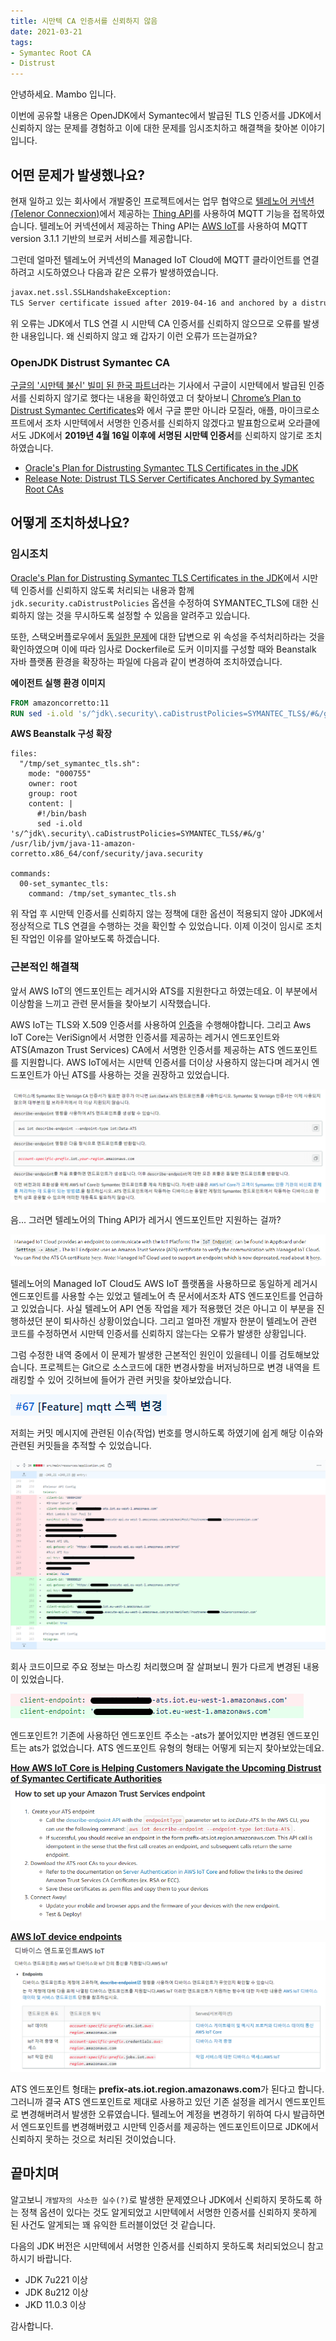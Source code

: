 ```yaml
---
title: 시만텍 CA 인증서를 신뢰하지 않음
date: 2021-03-21
tags:
- Symantec Root CA
- Distrust
---
```


안녕하세요. Mambo 입니다. 

이번에 공유할 내용은 OpenJDK에서 Symantec에서 발급된 TLS 인증서를 JDK에서 신뢰하지 않는 문제를 경험하고 이에 대한 문제를 임시조치하고 해결책을 찾아본 이야기입니다. 

## 어떤 문제가 발생했나요?
현재 일하고 있는 회사에서 개발중인 프로젝트에서는 업무 협약으로 [텔레노어 커넥션(Telenor Connecxion)](https://www.telenorconnexion.com/ko/)에서 제공하는 [Thing API](https://docs.telenorconnexion.com/mic/thing-api/)를 사용하여 MQTT 기능을 접목하였습니다. 텔레노어 커넥션에서 제공하는 Thing API는 [AWS IoT](https://aws.amazon.com/iot/)를 사용하여 MQTT version 3.1.1 기반의 브로커 서비스를 제공합니다. 

그런데 얼마전 텔레노어 커넥션의 Managed IoT Cloud에 MQTT 클라이언트를 연결하려고 시도하였으나 다음과 같은 오류가 발생하였습니다.

```sh
javax.net.ssl.SSLHandshakeException: 
TLS Server certificate issued after 2019-04-16 and anchored by a distrusted legacy Symantec root CA
```

위 오류는 JDK에서 TLS 연결 시 시만텍 CA 인증서를 신뢰하지 않으므로 오류를 발생한 내용입니다. 왜 신뢰하지 않고 왜 갑자기 이런 오류가 뜨는걸까요?

### OpenJDK Distrust Symantec CA
[구글의 '시만텍 불신' 빌미 된 한국 파트너](https://zdnet.co.kr/view/?no=20170331133307)라는 기사에서 구글이 시만텍에서 발급된 인증서를 신뢰하지 않기로 했다는 내용을 확인하였고 더 찾아보니 [Chrome’s Plan to Distrust Symantec Certificates](https://security.googleblog.com/2017/09/chromes-plan-to-distrust-symantec.html)와 에서 구글 뿐만 아니라 모질라, 애플, 마이크로소프트에서 조차 시만텍에서 서명한 인증서를 신뢰하지 않겠다고 발표함으로써 오라클에서도 JDK에서 **2019년 4월 16일 이후에 서명된 시만텍 인증서**를 신뢰하지 않기로 조치하였습니다.

- [Oracle's Plan for Distrusting Symantec TLS Certificates in the JDK](https://blogs.oracle.com/java-platform-group/jdk-distrusting-symantec-tls-certificates)
- [Release Note: Distrust TLS Server Certificates Anchored by Symantec Root CAs](https://bugs.openjdk.java.net/browse/JDK-8215012)

## 어떻게 조치하셨나요?

### 임시조치
[Oracle's Plan for Distrusting Symantec TLS Certificates in the JDK](https://blogs.oracle.com/java-platform-group/jdk-distrusting-symantec-tls-certificates)에서 시만텍 인증서를 신뢰하지 않도록 처리되는 내용과 함께 `jdk.security.caDistrustPolicies` 옵션을 수정하여 SYMANTEC_TLS에 대한 신뢰하지 않는 것을 무시하도록 설정할 수 있음을 알려주고 있습니다.

또한, 스택오버플로우에서 [동일한 문제](https://stackoverflow.com/questions/58437531/how-to-fix-javax-net-ssl-sslhandshakeexception-tls-server-certificate-issued-a)에 대한 답변으로 위 속성을 주석처리하라는 것을 확인하였으며 이에 따라 임사로 Dockerfile로 도커 이미지를 구성할 때와 Beanstalk 자바 플랫폼 환경을 확장하는 파일에 다음과 같이 변경하여 조치하였습니다.

__에이전트 실행 환경 이미지__  
```dockerfile Dockerfile
FROM amazoncorretto:11
RUN sed -i.old 's/^jdk\.security\.caDistrustPolicies=SYMANTEC_TLS$/#&/g' /usr/lib/jvm/java-11-amazon-corretto/conf/security/java.security
```

__AWS Beanstalk 구성 확장__  
```config .ebextensions/00-java-ca-distrust-policies.config
files:
  "/tmp/set_symantec_tls.sh":
    mode: "000755"
    owner: root
    group: root
    content: |
      #!/bin/bash
      sed -i.old 's/^jdk\.security\.caDistrustPolicies=SYMANTEC_TLS$/#&/g' /usr/lib/jvm/java-11-amazon-corretto.x86_64/conf/security/java.security

commands:
  00-set_symantec_tls:
    command: /tmp/set_symantec_tls.sh
```

위 작업 후 시만텍 인증서를 신뢰하지 않는 정책에 대한 옵션이 적용되지 않아 JDK에서 정상적으로 TLS 연결을 수행하는 것을 확인할 수 있었습니다. 이제 이것이 임시로 조치된 작업인 이유를 알아보도록 하겠습니다.

### 근본적인 해결책
앞서 AWS IoT의 엔드포인트는 레거시와 ATS를 지원한다고 하였는데요. 이 부분에서 이상함을 느끼고 관련 문서들을 찾아보기 시작했습니다. 

AWS IoT는 TLS와 X.509 인증서를 사용하여 [인증](https://docs.aws.amazon.com/ko_kr/iot/latest/developerguide/server-authentication.html)을 수행해야합니다. 그리고 Aws IoT Core는 VeriSign에서 서명한 인증서를 제공하는 레거시 엔드포인트와 ATS(Amazon Trust Services) CA에서 서명한 인증서를 제공하는 ATS 엔드포인트를 지원합니다. AWS IoT에서는 시만텍 인증서를 더이상 사용하지 않는다며 레거시 엔드포인트가 아닌 ATS를 사용하는 것을 권장하고 있었습니다.

![](/images/posts/distrust-symantec-ca-in-jdk/distrust-symantec-ca-in-jdk-01.png)

음... 그러면 텔레노어의 Thing API가 레거시 엔드포인트만 지원하는 걸까?

![Telenor Connexion Thing API](/images/posts/distrust-symantec-ca-in-jdk/distrust-symantec-ca-in-jdk-02.png)

텔레노어의 Managed IoT Cloud도 AWS IoT 플랫폼을 사용하므로 동일하게 레거시 엔드포인트를 사용할 수는 있었고 텔레노어 측 문서에서조차 ATS 엔드포인트를 언급하고 있었습니다. 사실 텔레노어 API 연동 작업을 제가 적용했던 것은 아니고 이 부분을 진행하셨던 분이 퇴사하신 상황이었습니다. 그리고 얼마전 개발자 한분이 텔레노어 관련 코드를 수정하면서 시만텍 인증서를 신뢰하지 않는다는 오류가 발생한 상황입니다.

그럼 수정한 내역 중에서 이 문제가 발생한 근본적인 원인이 있을테니 이를 검토해보았습니다. 프로젝트는 Git으로 소스코드에 대한 변경사항을 버저닝하므로 변경 내역을 트래킹할 수 있어 깃허브에 들어가 관련 커밋을 찾아보았습니다.

![깃허브 이슈 번호 기반 트래킹](/images/posts/distrust-symantec-ca-in-jdk/distrust-symantec-ca-in-jdk-03.png)

저희는 커밋 메시지에 관련된 이슈(작업) 번호를 명시하도록 하였기에 쉽게 해당 이슈와 관련된 커밋들을 추적할 수 있었습니다. 

![](/images/posts/distrust-symantec-ca-in-jdk/distrust-symantec-ca-in-jdk-04.png)

회사 코드이므로 주요 정보는 마스킹 처리했으며 잘 살펴보니 뭔가 다르게 변경된 내용이 있었습니다.

![앗. 엔드포인트??](/images/posts/distrust-symantec-ca-in-jdk/distrust-symantec-ca-in-jdk-05.png)

엔드포인트?! 기존에 사용하던 엔드포인트 주소는 -ats가 붙어있지만 변경된 엔드포인트는 ats가 없었습니다. ATS 엔드포인트 유형의 형태는 어떻게 되는지 찾아보았는데요.

__[How AWS IoT Core is Helping Customers Navigate the Upcoming Distrust of Symantec Certificate Authorities](https://aws.amazon.com/ko/blogs/iot/aws-iot-core-ats-endpoints/)__
![](/images/posts/distrust-symantec-ca-in-jdk/distrust-symantec-ca-in-jdk-06.png)

__[AWS IoT device endpoints](https://docs.aws.amazon.com/ko_kr/iot/latest/developerguide/connect-to-iot.html#iot-device-endpoint-intro)__
![](/images/posts/distrust-symantec-ca-in-jdk/distrust-symantec-ca-in-jdk-07.png)

ATS 엔드포인트 형태는 **prefix-ats.iot.region.amazonaws.com**가 된다고 합니다. 그러니까 결국 ATS 엔드포인트로 제대로 사용하고 있던 기존 설정을 레거시 엔드포인트로 변경해버려서 발생한 오류였습니다. 텔레노어 계정을 변경하기 위하여 다시 발급하면서 엔드포인트를 변경해버렸고 시만텍 인증서를 제공하는 엔드포인트이므로 JDK에서 신뢰하지 못하는 것으로 처리된 것이었습니다.

## 끝마치며
알고보니 `개발자의 사소한 실수(?)`로 발생한 문제였으나 JDK에서 신뢰하지 못하도록 하는 정책 옵션이 있다는 것도 알게되었고 시만텍에서 서명한 인증서를 신뢰하지 못하게 된 사건도 알게되는 꽤 유익한 트러블이었던 것 같습니다. 

다음의 JDK 버전은 시만텍에서 서명한 인증서를 신뢰하지 못하도록 처리되었으니 참고하시기 바랍니다.

- JDK 7u221 이상 
- JDK 8u212 이상
- JKD 11.0.3 이상

감사합니다.